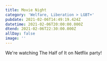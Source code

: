 ```yaml
---
title: Movie Night
category: 'Welfare, Liberation > LGBT+'
pubdate: 2021-02-06T14:49:19.424Z
datetime: 2021-02-06T20:00:00.000Z
dtend: 2021-02-06T22:30:00.000Z
allDay: false
image: ''
---
```

We're watching The Half of It on Netflix party!
